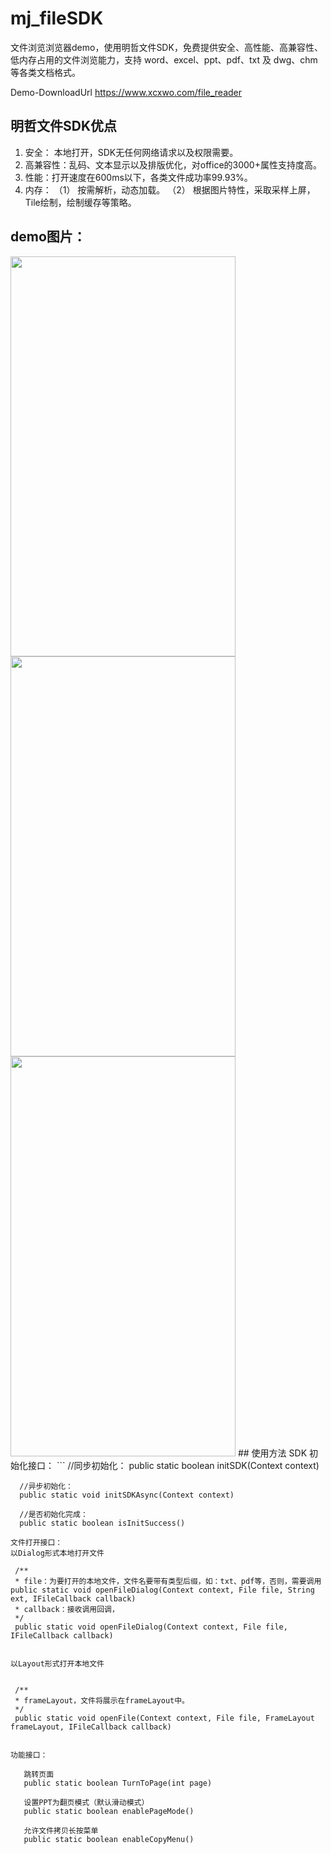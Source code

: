 # mj_fileSDK
文件浏览浏览器demo，使用明哲文件SDK，免费提供安全、高性能、高兼容性、低内存占用的文件浏览能力，支持 word、excel、ppt、pdf、txt 及 dwg、chm 等各类文档格式。

Demo-DownloadUrl
https://www.xcxwo.com/file_reader

## 明哲文件SDK优点
1. 安全： 本地打开，SDK无任何网络请求以及权限需要。
2. 高兼容性：乱码、文本显示以及排版优化，对office的3000+属性支持度高。
3. 性能：打开速度在600ms以下，各类文件成功率99.93%。
4. 内存：
   （1） 按需解析，动态加载。
   （2） 根据图片特性，采取采样上屏，Tile绘制，绘制缓存等策略。

## demo图片：
   <img width="360" height="640" src=https://github.com/vp-noone/mingzhe_file_SDK/assets/37281667/f90c4abb-7b46-4388-b313-24e47d88eb83)>
   
   <img width="360" height="640" src=https://github.com/vp-noone/mingzhe_file_SDK/assets/37281667/ad06c8c6-49f9-4b24-b97d-27c703db800f)>
   
   <img width="360" height="640" src=(https://github.com/vp-noone/mingzhe_file_SDK/assets/37281667/d49165a5-f52e-48a2-b0cc-6947596f55f0)>
## 使用方法
   SDK 初始化接口：
   ```
      //同步初始化：
      public static boolean initSDK(Context context)

      //异步初始化：
      public static void initSDKAsync(Context context)

      //是否初始化完成：
      public static boolean isInitSuccess()
   ```
   文件打开接口：
   以Dialog形式本地打开文件
   ```
     /**
     * file：为要打开的本地文件，文件名要带有类型后缀，如：txt、pdf等，否则，需要调用public static void openFileDialog(Context context, File file, String ext, IFileCallback callback)
     * callback：接收调用回调，
     */
     public static void openFileDialog(Context context, File file, IFileCallback callback)
   ```

   以Layout形式打开本地文件
      
   ```
     /**
     * frameLayout，文件将展示在frameLayout中。
     */
     public static void openFile(Context context, File file, FrameLayout frameLayout, IFileCallback callback)
   ```

功能接口：

      跳转页面
      public static boolean TurnToPage(int page)

      设置PPT为翻页模式（默认滑动模式）
      public static boolean enablePageMode()

      允许文件拷贝长按菜单
      public static boolean enableCopyMenu()


